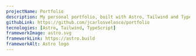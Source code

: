 ```yaml
---
projectName: Portfolio
description: My personal portfolio, built with Astro, Tailwind and TypeScript.
githubLink: https://github.com/jcarlosvelasco/portfolio
tecnologies: [Astro, Tailwind, TypeScript]
frameworkImage: astro.svg
frameworkLink: https://astro.build
frameworkAlt: Astro logo
---
```

